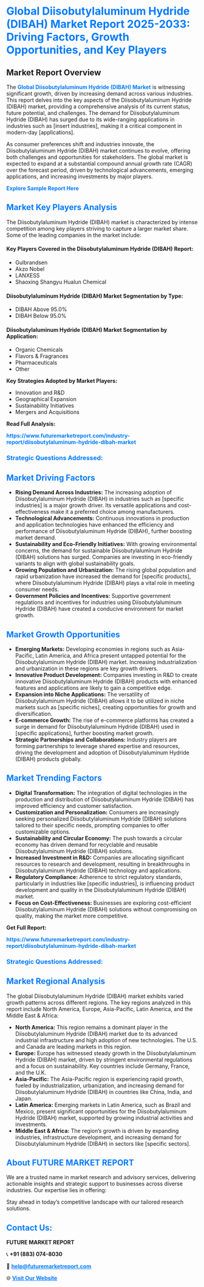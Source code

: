 <h1 style="color: #007BFF;">Global Diisobutylaluminum Hydride (DIBAH) Market Report 2025-2033: Driving Factors, Growth Opportunities, and Key Players</h1>

<section id="overview">
<h2>Market Report Overview</h2>
<p>The <a href="https://www.futuremarketreport.com/industry-report/diisobutylaluminum-hydride-dibah-market" style="color: #007BFF; text-decoration: none;"><strong>Global Diisobutylaluminum Hydride (DIBAH) Market</strong></a> is witnessing significant growth, driven by increasing demand across various industries. This report delves into the key aspects of the Diisobutylaluminum Hydride (DIBAH) market, providing a comprehensive analysis of its current status, future potential, and challenges. The demand for Diisobutylaluminum Hydride (DIBAH) has surged due to its wide-ranging applications in industries such as [insert industries], making it a critical component in modern-day [applications].</p>
<p>As consumer preferences shift and industries innovate, the Diisobutylaluminum Hydride (DIBAH) market continues to evolve, offering both challenges and opportunities for stakeholders. The global market is expected to expand at a substantial compound annual growth rate (CAGR) over the forecast period, driven by technological advancements, emerging applications, and increasing investments by major players.</p>
</section>

<section id="overview">
<p><a href="https://www.futuremarketreport.com/request-sample/reportId=47053" style="color: #007BFF; text-decoration: none;"><strong>Explore Sample Report Here</strong></a></p>
</section>

<section id="key-players">
<h2 style="color: #007BFF;">Market Key Players Analysis</h2>
<p>The Diisobutylaluminum Hydride (DIBAH) market is characterized by intense competition among key players striving to capture a larger market share. Some of the leading companies in the market include:</p>
<h4>Key Players Covered in the Diisobutylaluminum Hydride (DIBAH) Report:</h4>
<ul><li>Gulbrandsen</li><li>Akzo Nobel</li><li>LANXESS</li><li>Shaoxing Shangyu Hualun Chemical</li></ul>
<h4>Diisobutylaluminum Hydride (DIBAH) Market Segmentation by Type:</h4>
<ul><li>DIBAH Above 95.0%</li><li>DIBAH Below 95.0%</li></ul>

<h4>Diisobutylaluminum Hydride (DIBAH) Market Segmentation by Application:</h4>
<ul><li>Organic Chemicals</li><li>Flavors &amp; Fragrances</li><li>Pharmaceuticals</li><li>Other</li></ul>
<p><strong>Key Strategies Adopted by Market Players:</strong></p>
<ul>
<li>Innovation and R&D</li>
<li>Geographical Expansion</li>
<li>Sustainability Initiatives</li>
<li>Mergers and Acquisitions</li>
</ul>
</section>

<section>
<p><strong>Read Full Analysis: </strong></p><a href="https://www.futuremarketreport.com/industry-report/diisobutylaluminum-hydride-dibah-market" style="color: #007BFF; text-decoration: none;"><strong>https://www.futuremarketreport.com/industry-report/diisobutylaluminum-hydride-dibah-market</strong></a>
<h3 style="color: #007BFF;">Strategic Questions Addressed:</h3>
</section>

<section id="driving-factors">
<h2 style="color: #007BFF;">Market Driving Factors</h2>
<ul>
<li><strong>Rising Demand Across Industries:</strong> The increasing adoption of Diisobutylaluminum Hydride (DIBAH) in industries such as [specific industries] is a major growth driver. Its versatile applications and cost-effectiveness make it a preferred choice among manufacturers.</li>
<li><strong>Technological Advancements:</strong> Continuous innovations in production and application technologies have enhanced the efficiency and performance of Diisobutylaluminum Hydride (DIBAH), further boosting market demand.</li>
<li><strong>Sustainability and Eco-Friendly Initiatives:</strong> With growing environmental concerns, the demand for sustainable Diisobutylaluminum Hydride (DIBAH) solutions has surged. Companies are investing in eco-friendly variants to align with global sustainability goals.</li>
<li><strong>Growing Population and Urbanization:</strong> The rising global population and rapid urbanization have increased the demand for [specific products], where Diisobutylaluminum Hydride (DIBAH) plays a vital role in meeting consumer needs.</li>
<li><strong>Government Policies and Incentives:</strong> Supportive government regulations and incentives for industries using Diisobutylaluminum Hydride (DIBAH) have created a conducive environment for market growth.</li>
</ul>
</section>

<section id="growth-opportunities">
<h2 style="color: #007BFF;">Market Growth Opportunities</h2>
<ul>
<li><strong>Emerging Markets:</strong> Developing economies in regions such as Asia-Pacific, Latin America, and Africa present untapped potential for the Diisobutylaluminum Hydride (DIBAH) market. Increasing industrialization and urbanization in these regions are key growth drivers.</li>
<li><strong>Innovative Product Development:</strong> Companies investing in R&D to create innovative Diisobutylaluminum Hydride (DIBAH) products with enhanced features and applications are likely to gain a competitive edge.</li>
<li><strong>Expansion into Niche Applications:</strong> The versatility of Diisobutylaluminum Hydride (DIBAH) allows it to be utilized in niche markets such as [specific niches], creating opportunities for growth and diversification.</li>
<li><strong>E-commerce Growth:</strong> The rise of e-commerce platforms has created a surge in demand for Diisobutylaluminum Hydride (DIBAH) used in [specific applications], further boosting market growth.</li>
<li><strong>Strategic Partnerships and Collaborations:</strong> Industry players are forming partnerships to leverage shared expertise and resources, driving the development and adoption of Diisobutylaluminum Hydride (DIBAH) products globally.</li>
</ul>
</section>

<section id="trending-factors">
<h2 style="color: #007BFF;">Market Trending Factors</h2>
<ul>
<li><strong>Digital Transformation:</strong> The integration of digital technologies in the production and distribution of Diisobutylaluminum Hydride (DIBAH) has improved efficiency and customer satisfaction.</li>
<li><strong>Customization and Personalization:</strong> Consumers are increasingly seeking personalized Diisobutylaluminum Hydride (DIBAH) solutions tailored to their specific needs, prompting companies to offer customizable options.</li>
<li><strong>Sustainability and Circular Economy:</strong> The push towards a circular economy has driven demand for recyclable and reusable Diisobutylaluminum Hydride (DIBAH) solutions.</li>
<li><strong>Increased Investment in R&D:</strong> Companies are allocating significant resources to research and development, resulting in breakthroughs in Diisobutylaluminum Hydride (DIBAH) technology and applications.</li>
<li><strong>Regulatory Compliance:</strong> Adherence to strict regulatory standards, particularly in industries like [specific industries], is influencing product development and quality in the Diisobutylaluminum Hydride (DIBAH) market.</li>
<li><strong>Focus on Cost-Effectiveness:</strong> Businesses are exploring cost-efficient Diisobutylaluminum Hydride (DIBAH) solutions without compromising on quality, making the market more competitive.</li>
</ul>
</section>

<section>
<p><strong>Get Full Report: </strong></p><a href="https://www.futuremarketreport.com/industry-report/diisobutylaluminum-hydride-dibah-market" style="color: #007BFF; text-decoration: none;"><strong>https://www.futuremarketreport.com/industry-report/diisobutylaluminum-hydride-dibah-market</strong></a>
<h3 style="color: #007BFF;">Strategic Questions Addressed:</h3>
</section>


<section id="regional-analysis">
<h2 style="color: #007BFF;">Market Regional Analysis</h2>
<p>The global Diisobutylaluminum Hydride (DIBAH) market exhibits varied growth patterns across different regions. The key regions analyzed in this report include North America, Europe, Asia-Pacific, Latin America, and the Middle East & Africa:</p>
<ul>
<li><strong>North America:</strong> This region remains a dominant player in the Diisobutylaluminum Hydride (DIBAH) market due to its advanced industrial infrastructure and high adoption of new technologies. The U.S. and Canada are leading markets in this region.</li>
<li><strong>Europe:</strong> Europe has witnessed steady growth in the Diisobutylaluminum Hydride (DIBAH) market, driven by stringent environmental regulations and a focus on sustainability. Key countries include Germany, France, and the U.K.</li>
<li><strong>Asia-Pacific:</strong> The Asia-Pacific region is experiencing rapid growth, fueled by industrialization, urbanization, and increasing demand for Diisobutylaluminum Hydride (DIBAH) in countries like China, India, and Japan.</li>
<li><strong>Latin America:</strong> Emerging markets in Latin America, such as Brazil and Mexico, present significant opportunities for the Diisobutylaluminum Hydride (DIBAH) market, supported by growing industrial activities and investments.</li>
<li><strong>Middle East & Africa:</strong> The region’s growth is driven by expanding industries, infrastructure development, and increasing demand for Diisobutylaluminum Hydride (DIBAH) in sectors like [specific sectors].</li>
</ul>
</section>

<footer>
<h2 style="color: #007BFF;">About FUTURE MARKET REPORT</h2>
<p>We are a trusted name in market research and advisory services, delivering actionable insights and strategic support to businesses across diverse industries. Our expertise lies in offering:</p>

<p>Stay ahead in today’s competitive landscape with our tailored research solutions.</p>

<h2 style="color: #007BFF;">Contact Us:</h2>
<p><strong>FUTURE MARKET REPORT</strong></p>
<p>📞 <strong>+91 (883) 074-8030</strong></p>
<p>📧 <strong><a href="mailto:help@futuremarketreport.com" style="color: #007BFF;">help@futuremarketreport.com</a></strong></p>
<p>🌐 <strong><a href="https://www.futuremarketreport.com/" style="color: #007BFF;">Visit Our Website</a></strong></p>
</footer>